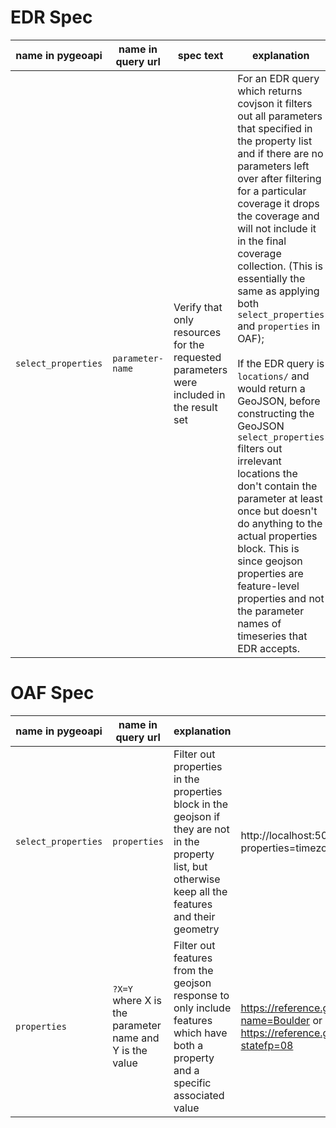 # EDR Spec

| name in pygeoapi    | name in query url | spec text                                                                               | explanation                                                                                                                                                                                                                                                                                                                                                                                                                                                                                                                                                                                                                                                                                                                                                            | example |
| ------------------- | ----------------- | --------------------------------------------------------------------------------------- | ---------------------------------------------------------------------------------------------------------------------------------------------------------------------------------------------------------------------------------------------------------------------------------------------------------------------------------------------------------------------------------------------------------------------------------------------------------------------------------------------------------------------------------------------------------------------------------------------------------------------------------------------------------------------------------------------------------------------------------------------------------------------- | ------- |
| `select_properties` | `parameter-name`  | Verify that only resources for the requested parameters were included in the result set | For an EDR query which returns covjson it filters out all parameters that specified in the property list and if there are no parameters left over after filtering for a particular coverage it drops the coverage and will not include it in the final coverage collection. (This is essentially the same as applying both `select_properties` and `properties` in OAF); <br/> <br/> If the EDR query is `locations/` and would return a GeoJSON, before constructing the GeoJSON `select_properties` filters out irrelevant locations the don't contain the parameter at least once but doesn't do anything to the actual properties block. This is since geojson properties are feature-level properties and not the parameter names of timeseries that EDR accepts. |         |

# OAF Spec

| name in pygeoapi    | name in query url                                       | explanation                                                                                                                                               | example                                                                                                                                        |
| ------------------- | ------------------------------------------------------- | --------------------------------------------------------------------------------------------------------------------------------------------------------- | ---------------------------------------------------------------------------------------------------------------------------------------------- |
| `select_properties` | `properties`                                            | Filter out properties in the properties block in the geojson if they are not in the property list, but otherwise keep all the features and their geometry | http://localhost:5000/collections/rise-edr/items?properties=timezoneOffset                                                                     |
| `properties`        | `?X=Y` where X is the parameter name and Y is the value | Filter out features from the geojson response to only include features which have both a property and a specific associated value                         | https://reference.geoconnex.us/collections/counties/items?name=Boulder or https://reference.geoconnex.us/collections/counties/items?statefp=08 |
